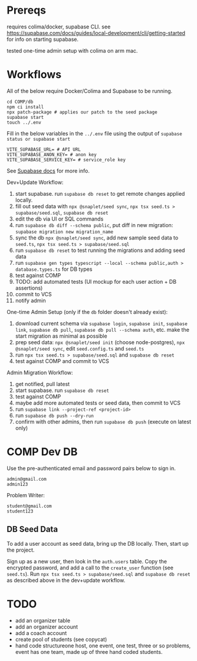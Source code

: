 # Prereqs

requires colima/docker, supabase CLI. see https://supabase.com/docs/guides/local-development/cli/getting-started for info on starting supabase.

tested one-time admin setup with colima on arm mac. 

# Workflows

All of the below require Docker/Colima and Supabase to be running.

```
cd COMP/db
npm ci install
npx patch-package # applies our patch to the seed package
supabase start 
touch ../.env
```
Fill in the below variables in the `../.env` file using the output of `supabase status or supabase start`
```
VITE_SUPABASE_URL= # API URL
VITE_SUPABASE_ANON_KEY= # anon key
VITE_SUPABASE_SERVICE_KEY= # service_role key
```

See [Supabase docs](https://supabase.com/docs/guides/local-development/cli/getting-started) for more info.

Dev+Update Workflow:
1. start supabase. run `supabase db reset` to get remote changes applied locally.
2. fill out seed data with `npx @snaplet/seed sync`, `npx tsx seed.ts > supabase/seed.sql`, `supabase db reset`
3. edit the db via UI or SQL commands
4. run `supabase db diff --schema public`, put diff in new migration: `supabase migration new migration_name`
5. sync the db `npx @snaplet/seed sync`, add new sample seed data to `seed.ts`,  `npx tsx seed.ts > supabase/seed.sql`
6. run `supabase db reset` to test running the migrations and adding seed data
7. run `supabase gen types typescript --local --schema public,auth > database.types.ts` for DB types
8. test against COMP
9. TODO: add automated tests (UI mockup for each user action + DB assertions)
10. commit to VCS
11. notify admin

One-time Admin Setup (only if the `db` folder doesn't already exist):
1. download current schema via `supabase login`, `supabase init`, `supabase link`, `supabase db pull`, `supabase db pull --schema auth`, etc. make the start migration as minimal as possible
2. prep seed data: `npx @snaplet/seed init` (choose node-postgres), `npx @snaplet/seed sync`, edit `seed.config.ts` and `seed.ts`
3. run `npx tsx seed.ts > supabase/seed.sql` and `supabase db reset`
4. test against COMP and commit to VCS

Admin Migration Workflow:
1. get notified, pull latest
2. start supabase. run `supabase db reset`
3. test against COMP
4. maybe add more automated tests or seed data, then commit to VCS
5. run `supabase link --project-ref <project-id>`
6. run `supabase db push --dry-run`
7. confirm with other admins, then run `supabase db push` (execute on latest only)

# COMP Dev DB

Use the pre-authenticated email and password pairs below to sign in.
```
admin@gmail.com
admin123
```
Problem Writer:
```
student@gmail.com
student123
```

## DB Seed Data

To add a user account as seed data, bring up the DB locally. Then, start up the project.

Sign up as a new user, then look in the `auth.users` table. Copy the encrypted password, and add a call to the
`create_user` function (see `seed.ts`). Run `npx tsx seed.ts > supabase/seed.sql` and `supabase db reset`
as described above in the dev+update workflow.

# TODO

- add an organizer table
- add an organizer account
- add a coach account
- create pool of students (see copycat)
- hand code structureone host, one event, one test, three or so problems, event has one team, made up of three hand coded students.

